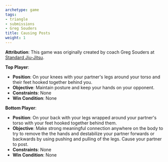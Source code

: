 ```yaml
---
archetype: game
tags:
- triangle
- submissions
- Greg Souders
title: Causing Posts
weight: 1
---
```

**Attribution**: This game was originally created by coach Greg Souders at [Standard Jiu-Jitsu](https://standardjiujitsu.com).

**Top Player**:
  * **Position**: On your knees with your partner's legs around your torso and their feet hooked together behind you.
  * **Objective**: Maintain posture and keep your hands on your opponent.
  * **Constraints**: None
  * **Win Condition**: None

**Bottom Player**:
  * **Position**: On your back with your legs wrapped around your partner's torso with your feet hooked together behind them.
  * **Objective**: Make strong meaningful connection anywhere on the body to try to remove the the hands and destabilize your partner forwards or backwards by using pushing and pulling of the legs. Cause your partner to post.
  * **Constraints**: None
  * **Win Condition**: None
